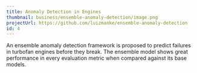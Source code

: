 ```yaml
---
title: Anomaly Detection in Engines
thumbnail: business/ensemble-anomaly-detection/image.png
projectUrl: https://github.com/luizmanke/ensemble-anomaly-detection
id: 4
---
```


An ensemble anomaly detection framework is proposed to predict failures in turbofan engines before they break.
The ensemble model shows great performance in every evaluation metric when compared against its base models.
